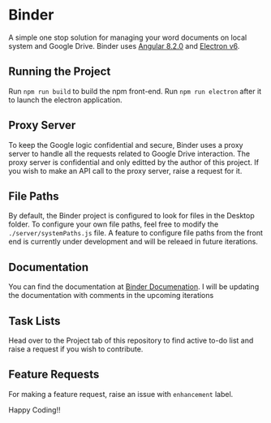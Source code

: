 # Binder

A simple one stop solution for managing your word documents on local system and Google Drive. Binder uses [Angular 8.2.0](https://angular.io) and [Electron v6](https://electronjs.org/).

## Running the Project

Run `npm run build` to build the npm front-end. Run `npm run electron` after it to launch the electron application.

## Proxy Server

To keep the Google logic confidential and secure, Binder uses a proxy server to handle all the requests related to Google Drive interaction. The proxy server is confidential and only editted by the author of this project. If you wish to make an API call to the proxy server, raise a request for it.

## File Paths

By default, the Binder project is configured to look for files in the Desktop folder. To configure your own file paths, feel free to modify the `./server/systemPaths.js` file. A feature to configure file paths from the front end is currently under development and will be releaed in future iterations.

## Documentation

You can find the documentation at [Binder Documenation](https://meghansh36.github.io/Binder/). I will be updating the documentation with comments in the upcoming iterations

## Task Lists

Head over to the Project tab of this repository to find active to-do list and raise a request if you wish to contribute.

## Feature Requests

For making a feature request, raise an issue with `enhancement` label.

Happy Coding!!
 

